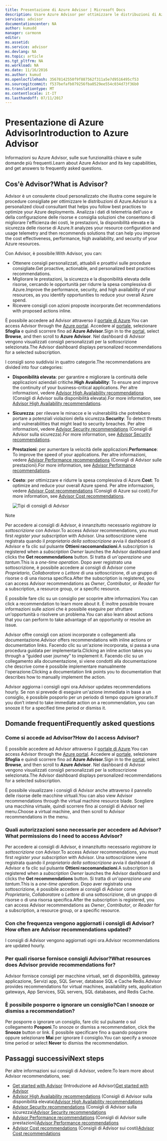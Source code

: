 ```yaml
---
title: Presentazione di Azure Advisor | Microsoft Docs
description: Usare Azure Advisor per ottimizzare le distribuzioni di Azure.
services: advisor
documentationcenter: NA
author: kumudd
manager: carmonm
editor: 
ms.assetid: 
ms.service: advisor
ms.devlang: NA
ms.topic: article
ms.tgt_pltfrm: NA
ms.workload: NA
ms.date: 11/16/2016
ms.author: kumud
ms.openlocfilehash: 35678142550f9f887562f311a5e7d9516495cf53
ms.sourcegitcommit: f537befafb079256fba0529ee554c034d73f36b0
ms.translationtype: MT
ms.contentlocale: it-IT
ms.lasthandoff: 07/11/2017
---
```

# <a name="introduction-to-azure-advisor"></a><span data-ttu-id="1de01-103">Presentazione di Azure Advisor</span><span class="sxs-lookup"><span data-stu-id="1de01-103">Introduction to Azure Advisor</span></span>

<span data-ttu-id="1de01-104">Informazioni su Azure Advisor, sulle sue funzionalità chiave e sulle domande più frequenti.</span><span class="sxs-lookup"><span data-stu-id="1de01-104">Learn about Azure Advisor and its key capabilities, and get answers to frequently asked questions.</span></span>

## <a name="what-is-advisor"></a><span data-ttu-id="1de01-105">Cos'è Advisor?</span><span class="sxs-lookup"><span data-stu-id="1de01-105">What is Advisor?</span></span>
<span data-ttu-id="1de01-106">Advisor è un consulente cloud personalizzato che illustra come seguire le procedure consigliate per ottimizzare le distribuzioni di Azure.</span><span class="sxs-lookup"><span data-stu-id="1de01-106">Advisor is a personalized cloud consultant that helps you follow best practices to optimize your Azure deployments.</span></span> <span data-ttu-id="1de01-107">Analizza i dati di telemetria dell'uso e della configurazione delle risorse e consiglia soluzioni che consentono di migliorare l'efficienza dei costi, le prestazioni, la disponibilità elevata e la sicurezza delle risorse di Azure.</span><span class="sxs-lookup"><span data-stu-id="1de01-107">It analyzes your resource configuration and usage telemetry and then recommends solutions that can help you improve the cost effectiveness, performance, high availability, and security of your Azure resources.</span></span>

<span data-ttu-id="1de01-108">Con Advisor, è possibile:</span><span class="sxs-lookup"><span data-stu-id="1de01-108">With Advisor, you can:</span></span>
* <span data-ttu-id="1de01-109">Ottenere consigli personalizzati, attuabili e proattivi sulle procedure consigliate.</span><span class="sxs-lookup"><span data-stu-id="1de01-109">Get proactive, actionable, and personalized best practices recommendations.</span></span> 
* <span data-ttu-id="1de01-110">Migliorare le prestazioni, la sicurezza e la disponibilità elevata delle risorse, cercando le opportunità per ridurre la spesa complessiva di Azure.</span><span class="sxs-lookup"><span data-stu-id="1de01-110">Improve the performance, security, and high availability of your resources, as you identify opportunities to reduce your overall Azure spend.</span></span>
* <span data-ttu-id="1de01-111">Ricevere consigli con azioni proposte incorporate.</span><span class="sxs-lookup"><span data-stu-id="1de01-111">Get recommendations with proposed actions inline.</span></span>

<span data-ttu-id="1de01-112">È possibile accedere ad Advisor attraverso il [portale di Azure](https://aka.ms/azureadvisordashboard).</span><span class="sxs-lookup"><span data-stu-id="1de01-112">You can access Advisor through the [Azure portal](https://aka.ms/azureadvisordashboard).</span></span> <span data-ttu-id="1de01-113">Accedere al [portale](https://portal.azure.com), selezionare **Sfoglia** e quindi scorrere fino ad **Azure Advisor**.</span><span class="sxs-lookup"><span data-stu-id="1de01-113">Sign in to the [portal](https://portal.azure.com), select **Browse**, and then scroll to **Azure Advisor**.</span></span> <span data-ttu-id="1de01-114">Nel dashboard di Advisor vengono visualizzati consigli personalizzati per la sottoscrizione selezionata.</span><span class="sxs-lookup"><span data-stu-id="1de01-114">The Advisor dashboard displays personalized recommendations for a selected subscription.</span></span> 

<span data-ttu-id="1de01-115">I consigli sono suddivisi in quattro categorie.</span><span class="sxs-lookup"><span data-stu-id="1de01-115">The recommendations are divided into four categories:</span></span> 

* <span data-ttu-id="1de01-116">**Disponibilità elevata**: per garantire e migliorare la continuità delle applicazioni aziendali critiche.</span><span class="sxs-lookup"><span data-stu-id="1de01-116">**High Availability**: To ensure and improve the continuity of your business-critical applications.</span></span> <span data-ttu-id="1de01-117">Per altre informazioni, vedere [Advisor High Availability recommendations](advisor-high-availability-recommendations.md) (Consigli di Advisor sulla disponibilità elevata).</span><span class="sxs-lookup"><span data-stu-id="1de01-117">For more information, see [Advisor High Availability recommendations](advisor-high-availability-recommendations.md).</span></span>

* <span data-ttu-id="1de01-118">**Sicurezza**: per rilevare le minacce e le vulnerabilità che potrebbero portare a potenziali violazioni della sicurezza.</span><span class="sxs-lookup"><span data-stu-id="1de01-118">**Security**: To detect threats and vulnerabilities that might lead to security breaches.</span></span> <span data-ttu-id="1de01-119">Per altre informazioni, vedere [Advisor Security recommendations](advisor-security-recommendations.md) (Consigli di Advisor sulla sicurezza).</span><span class="sxs-lookup"><span data-stu-id="1de01-119">For more information, see [Advisor Security recommendations](advisor-security-recommendations.md).</span></span>

* <span data-ttu-id="1de01-120">**Prestazioni**: per aumentare la velocità delle applicazioni.</span><span class="sxs-lookup"><span data-stu-id="1de01-120">**Performance**: To improve the speed of your applications.</span></span> <span data-ttu-id="1de01-121">Per altre informazioni, vedere [Advisor Performance recommendations](advisor-performance-recommendations.md) (Consigli di Advisor sulle prestazioni).</span><span class="sxs-lookup"><span data-stu-id="1de01-121">For more information, see [Advisor Performance recommendations](advisor-performance-recommendations.md).</span></span>

* <span data-ttu-id="1de01-122">**Costo**: per ottimizzare e ridurre la spesa complessiva di Azure.</span><span class="sxs-lookup"><span data-stu-id="1de01-122">**Cost**: To optimize and reduce your overall Azure spend.</span></span> <span data-ttu-id="1de01-123">Per altre informazioni, vedere [Advisor Cost recommendations](advisor-cost-recommendations.md) (Consigli di Azure sui costi).</span><span class="sxs-lookup"><span data-stu-id="1de01-123">For more information, see [Advisor Cost recommendations](advisor-cost-recommendations.md).</span></span>

  ![Tipi di consigli di Advisor](./media/advisor-overview/advisor-all-tab-examples.png)

> [!NOTE]
> <span data-ttu-id="1de01-125">Per accedere ai consigli di Advisor, è innanzitutto necessario *registrare la sottoscrizione* con Advisor.</span><span class="sxs-lookup"><span data-stu-id="1de01-125">To access Advisor recommendations, you must first *register your subscription* with Advisor.</span></span> <span data-ttu-id="1de01-126">Una sottoscrizione viene registrata quando il *proprietario della sottoscrizione* avvia il dashboard di Advisor e fa clic sul pulsante **Ottieni raccomandazioni**.</span><span class="sxs-lookup"><span data-stu-id="1de01-126">A subscription is registered when a *subscription Owner* launches the Advisor dashboard and clicks the **Get recommendations** button.</span></span> <span data-ttu-id="1de01-127">Si tratta di un'*operazione una tantum*.</span><span class="sxs-lookup"><span data-stu-id="1de01-127">This is a *one-time operation*.</span></span> <span data-ttu-id="1de01-128">Dopo aver registrato una sottoscrizione, è possibile accedere ai consigli di Advisor come *Proprietario*, *Collaboratore* o *Lettore* di una sottoscrizione, di un gruppo di risorse o di una risorsa specifica.</span><span class="sxs-lookup"><span data-stu-id="1de01-128">After the subscription is registered, you can access Advisor recommendations as *Owner*, *Contributor*, or *Reader* for a subscription, a resource group, or a specific resource.</span></span>

<span data-ttu-id="1de01-129">È possibile fare clic su un consiglio per scoprire altre informazioni.</span><span class="sxs-lookup"><span data-stu-id="1de01-129">You can click a recommendation to learn more about it.</span></span> <span data-ttu-id="1de01-130">È inoltre possibile trovare informazioni sulle azioni che è possibile eseguire per sfruttare un'opportunità o risolvere un problema.</span><span class="sxs-lookup"><span data-stu-id="1de01-130">You can also learn about actions that you can perform to take advantage of an opportunity or resolve an issue.</span></span> 

<span data-ttu-id="1de01-131">Advisor offre consigli con azioni incorporate o collegamenti alla documentazione.</span><span class="sxs-lookup"><span data-stu-id="1de01-131">Advisor offers recommendations with inline actions or documentation links.</span></span> <span data-ttu-id="1de01-132">Facendo clic su un'azione incorporata, si passa a una procedura guidata per implementarla.</span><span class="sxs-lookup"><span data-stu-id="1de01-132">Clicking an inline action takes you through a “guided user journey” to implement it.</span></span> <span data-ttu-id="1de01-133">Facendo clic su un collegamento alla documentazione, si viene condotti alla documentazione che descrive come è possibile implementare manualmente l'operazione.</span><span class="sxs-lookup"><span data-stu-id="1de01-133">Clicking a documentation link points you to documentation that describes how to manually implement the action.</span></span> 

<span data-ttu-id="1de01-134">Advisor aggiorna i consigli ogni ora.</span><span class="sxs-lookup"><span data-stu-id="1de01-134">Advisor updates recommendations hourly.</span></span> <span data-ttu-id="1de01-135">Se non si prevede di eseguire un'azione immediata in base a un consiglio, è possibile posporlo per un periodo di tempo oppure ignorarlo.</span><span class="sxs-lookup"><span data-stu-id="1de01-135">If you don’t intend to take immediate action on a recommendation, you can snooze it for a specified time period or dismiss it.</span></span> 

## <a name="frequently-asked-questions"></a><span data-ttu-id="1de01-136">Domande frequenti</span><span class="sxs-lookup"><span data-stu-id="1de01-136">Frequently asked questions</span></span>

### <a name="how-do-i-access-advisor"></a><span data-ttu-id="1de01-137">Come si accede ad Advisor?</span><span class="sxs-lookup"><span data-stu-id="1de01-137">How do I access Advisor?</span></span>
<span data-ttu-id="1de01-138">È possibile accedere ad Advisor attraverso il [portale di Azure](https://aka.ms/azureadvisordashboard).</span><span class="sxs-lookup"><span data-stu-id="1de01-138">You can access Advisor through the [Azure portal](https://aka.ms/azureadvisordashboard).</span></span> <span data-ttu-id="1de01-139">Accedere al [portale](https://portal.azure.com), selezionare **Sfoglia** e quindi scorrere fino ad **Azure Advisor**.</span><span class="sxs-lookup"><span data-stu-id="1de01-139">Sign in to the [portal](https://portal.azure.com), select **Browse**, and then scroll to **Azure Advisor**.</span></span> <span data-ttu-id="1de01-140">Nel dashboard di Advisor vengono visualizzati consigli personalizzati per la sottoscrizione selezionata.</span><span class="sxs-lookup"><span data-stu-id="1de01-140">The Advisor dashboard displays personalized recommendations for a selected subscription.</span></span> 

<span data-ttu-id="1de01-141">È possibile visualizzare i consigli di Advisor anche attraverso il pannello delle risorse delle macchine virtuali.</span><span class="sxs-lookup"><span data-stu-id="1de01-141">You can also view Advisor recommendations through the virtual machine resource blade.</span></span> <span data-ttu-id="1de01-142">Scegliere una macchina virtuale, quindi scorrere fino ai consigli di Advisor nel menu.</span><span class="sxs-lookup"><span data-stu-id="1de01-142">Choose a virtual machine, and then scroll to Advisor recommendations in the menu.</span></span> 

### <a name="what-permissions-do-i-need-to-access-advisor"></a><span data-ttu-id="1de01-143">Quali autorizzazioni sono necessarie per accedere ad Advisor?</span><span class="sxs-lookup"><span data-stu-id="1de01-143">What permissions do I need to access Advisor?</span></span>

<span data-ttu-id="1de01-144">Per accedere ai consigli di Advisor, è innanzitutto necessario *registrare la sottoscrizione* con Advisor.</span><span class="sxs-lookup"><span data-stu-id="1de01-144">To access Advisor recommendations, you must first *register your subscription* with Advisor.</span></span> <span data-ttu-id="1de01-145">Una sottoscrizione viene registrata quando il *proprietario della sottoscrizione* avvia il dashboard di Advisor e fa clic sul pulsante **Ottieni raccomandazioni**.</span><span class="sxs-lookup"><span data-stu-id="1de01-145">A subscription is registered when a *subscription Owner* launches the Advisor dashboard and clicks the **Get recommendations** button.</span></span> <span data-ttu-id="1de01-146">Si tratta di un'*operazione una tantum*.</span><span class="sxs-lookup"><span data-stu-id="1de01-146">This is a *one-time operation*.</span></span> <span data-ttu-id="1de01-147">Dopo aver registrato una sottoscrizione, è possibile accedere ai consigli di Advisor come *Proprietario*, *Collaboratore* o *Lettore* di una sottoscrizione, di un gruppo di risorse o di una risorsa specifica.</span><span class="sxs-lookup"><span data-stu-id="1de01-147">After the subscription is registered, you can access Advisor recommendations as *Owner*, *Contributor*, or *Reader* for a subscription, a resource group, or a specific resource.</span></span>

### <a name="how-often-are-advisor-recommendations-updated"></a><span data-ttu-id="1de01-148">Con che frequenza vengono aggiornati i consigli di Advisor?</span><span class="sxs-lookup"><span data-stu-id="1de01-148">How often are Advisor recommendations updated?</span></span>

<span data-ttu-id="1de01-149">I consigli di Advisor vengono aggiornati ogni ora.</span><span class="sxs-lookup"><span data-stu-id="1de01-149">Advisor recommendations are updated hourly.</span></span>

### <a name="what-resources-does-advisor-provide-recommendations-for"></a><span data-ttu-id="1de01-150">Per quali risorse fornisce consigli Advisor?</span><span class="sxs-lookup"><span data-stu-id="1de01-150">What resources does Advisor provide recommendations for?</span></span>

<span data-ttu-id="1de01-151">Advisor fornisce consigli per macchine virtuali, set di disponibilità, gateway applicazione, Servizi app, SQL Server, database SQL e Cache Redis.</span><span class="sxs-lookup"><span data-stu-id="1de01-151">Advisor provides recommendations for virtual machines, availability sets, application gateways, App Services, SQL servers, SQL databases, and Redis Cache.</span></span>

### <a name="can-i-snooze-or-dismiss-a-recommendation"></a><span data-ttu-id="1de01-152">È possibile posporre o ignorare un consiglio?</span><span class="sxs-lookup"><span data-stu-id="1de01-152">Can I snooze or dismiss a recommendation?</span></span>

<span data-ttu-id="1de01-153">Per posporre o ignorare un consiglio, fare clic sul pulsante o sul collegamento **Posponi**.</span><span class="sxs-lookup"><span data-stu-id="1de01-153">To snooze or dismiss a recommendation, click the **Snooze** button or link.</span></span> <span data-ttu-id="1de01-154">È possibile specificare fino a quando posporre oppure selezionare **Mai** per ignorare il consiglio.</span><span class="sxs-lookup"><span data-stu-id="1de01-154">You can specify a snooze time period or select **Never** to dismiss the recommendation.</span></span>

## <a name="next-steps"></a><span data-ttu-id="1de01-155">Passaggi successivi</span><span class="sxs-lookup"><span data-stu-id="1de01-155">Next steps</span></span>

<span data-ttu-id="1de01-156">Per altre informazioni sui consigli di Advisor, vedere:</span><span class="sxs-lookup"><span data-stu-id="1de01-156">To learn more about Advisor recommendations, see:</span></span>

* <span data-ttu-id="1de01-157">[Get started with Advisor](advisor-get-started.md) (Introduzione ad Advisor)</span><span class="sxs-lookup"><span data-stu-id="1de01-157">[Get started with Advisor](advisor-get-started.md)</span></span>
* <span data-ttu-id="1de01-158">[Advisor High Availability recommendations](advisor-high-availability-recommendations.md) (Consigli di Advisor sulla disponibilità elevata)</span><span class="sxs-lookup"><span data-stu-id="1de01-158">[Advisor High Availability recommendations](advisor-high-availability-recommendations.md)</span></span>
* <span data-ttu-id="1de01-159">[Advisor Security recommendations](advisor-security-recommendations.md) (Consigli di Advisor sulla sicurezza)</span><span class="sxs-lookup"><span data-stu-id="1de01-159">[Advisor Security recommendations](advisor-security-recommendations.md)</span></span>
* <span data-ttu-id="1de01-160">[Advisor Performance recommendations](advisor-performance-recommendations.md) (Consigli di Advisor sulle prestazioni)</span><span class="sxs-lookup"><span data-stu-id="1de01-160">[Advisor Performance recommendations](advisor-performance-recommendations.md)</span></span>
* <span data-ttu-id="1de01-161">[Advisor Cost recommendations](advisor-cost-recommendations.md) (Consigli di Advisor sui costi)</span><span class="sxs-lookup"><span data-stu-id="1de01-161">[Advisor Cost recommendations](advisor-cost-recommendations.md)</span></span>
